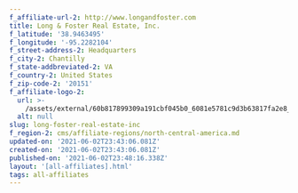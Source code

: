 ```yaml
---
f_affiliate-url-2: http://www.longandfoster.com
title: Long & Foster Real Estate, Inc.
f_latitude: '38.9463495'
f_longitude: '-95.2282104'
f_street-address-2: Headquarters­
f_city-2: Chantilly­
f_state-addbreviated-2: VA­
f_country-2: United States
f_zip-code-2: '20151'
f_affiliate-logo-2:
  url: >-
    /assets/external/60b817899309a191cbf045b0_6081e5781c9d3b63817fa2e8_60785a755dcdb36f5e93c434_content_1_lf_re_cire_box_rev_blue.jpeg
  alt: null
slug: long-foster-real-estate-inc
f_region-2: cms/affiliate-regions/north-central-america.md
updated-on: '2021-06-02T23:43:06.081Z'
created-on: '2021-06-02T23:43:06.081Z'
published-on: '2021-06-02T23:48:16.338Z'
layout: '[all-affiliates].html'
tags: all-affiliates
---
```



